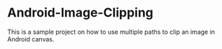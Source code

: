 Android-Image-Clipping
======================

This is a sample project on how to use multiple paths to clip an image in Android canvas.
